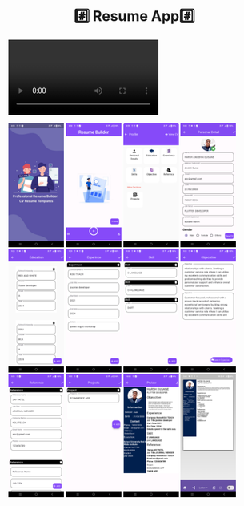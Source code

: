 
<h1 align="center">#️⃣ Resume App#️⃣</h1>
        <p>
                <video src="https://github.com/harshdusane2103/ResumeApp/assets/161817658/165bcc59-433f-4199-bd62-b93b1edca12e"> </video> </p>
       <p>                 
    <img src="https://github.com/harshdusane2103/ResumeApp/blob/master/splash.png" width=22%,height=35%>
   <img src="https://github.com/harshdusane2103/ResumeApp/blob/master/home.png" width=22%,height=35%>
    <img src="https://github.com/harshdusane2103/ResumeApp/blob/master/profile.png" width=22%,height=35%>
     <img src="https://github.com/harshdusane2103/ResumeApp/blob/master/personal.png" width=22%,height=35%>
      <img src="https://github.com/harshdusane2103/ResumeApp/blob/master/Education.png" width=22%,height=35%>
   <img src="https://github.com/harshdusane2103/ResumeApp/blob/master/Exp.png" width=22%,height=35%>
    <img src="https://github.com/harshdusane2103/ResumeApp/blob/master/skill.png" width=22%,height=35%>
     <img src="https://github.com/harshdusane2103/ResumeApp/blob/master/object.png" width=22%,height=35%>
      <img src="https://github.com/harshdusane2103/ResumeApp/blob/master/Referance.png" width=22%,height=35%>
   <img src="https://github.com/harshdusane2103/ResumeApp/blob/master/project.png" width=22%,height=35%>
    <img src="https://github.com/harshdusane2103/ResumeApp/blob/master/prview.png" width=22%,height=35%>
     <img src="https://github.com/harshdusane2103/ResumeApp/blob/master/pdf11.png" width=22%,height=35%>
       </p>
  
 
  
  




